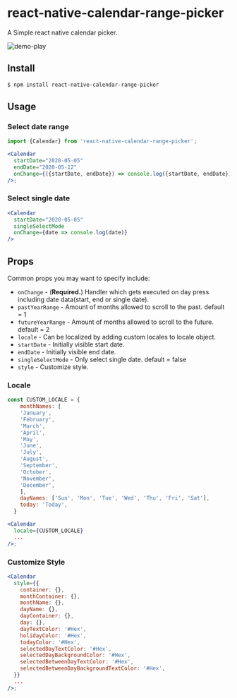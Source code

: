 # react-native-calendar-range-picker

A Simple react native calendar picker.

![demo-play](https://user-images.githubusercontent.com/41982439/76284404-8dd58b00-62e0-11ea-94e6-8d440d3a0571.gif)

## Install

```sh
$ npm install react-native-calendar-range-picker
```

## Usage

### Select date range

```jsx
import {Calendar} from 'react-native-calendar-range-picker';

<Calendar
  startDate="2020-05-05"
  endDate="2020-05-12"
  onChange={({startDate, endDate}) => console.log({startDate, endDate})}
/>;
```

### Select single date

```jsx
<Calendar
  startDate="2020-05-05"
  singleSelectMode
  onChange={date => console.log(date)}
/>
```

## Props

Common props you may want to specify include:

- `onChange` - (**Required.**) Handler which gets executed on day press including date data(start, end or single date).
- `pastYearRange` - Amount of months allowed to scroll to the past. default = 1
- `futureYearRange` - Amount of months allowed to scroll to the future. default = 2
- `locale` - Can be localized by adding custom locales to locale object.
- `startDate` - Initially visible start date.
- `endDate` - Initially visible end date.
- `singleSelectMode` - Only select single date. default = false
- `style` - Customize style.

### Locale

```jsx
const CUSTOM_LOCALE = {
    monthNames: [
    'January',
    'February',
    'March',
    'April',
    'May',
    'June',
    'July',
    'August',
    'September',
    'October',
    'November',
    'December',
    ],
    dayNames: ['Sun', 'Mon', 'Tue', 'Wed', 'Thu', 'Fri', 'Sat'],
    today: 'Today',
  }

<Calendar
  locale={CUSTOM_LOCALE}
  ...
/>;
```

### Customize Style

```jsx
<Calendar
  style={{
    container: {},
    monthContainer: {},
    monthName: {},
    dayName: {},
    dayContainer: {},
    day: {},
    dayTextColor: '#Hex',
    holidayColor: '#Hex',
    todayColor: '#Hex',
    selectedDayTextColor: '#Hex',
    selectedDayBackgroundColor: '#Hex',
    selectedBetweenDayTextColor: '#Hex',
    selectedBetweenDayBackgroundTextColor: '#Hex',
  }}
  ...
/>;
```
